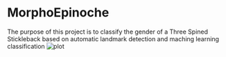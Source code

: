 # MorphoEpinoche

The purpose of this project is to classify the gender of a Three Spined Stickleback based on automatic landmark detection and maching learning classification
![plot](./MorphoEpinoche/IMGP1152M.png)
